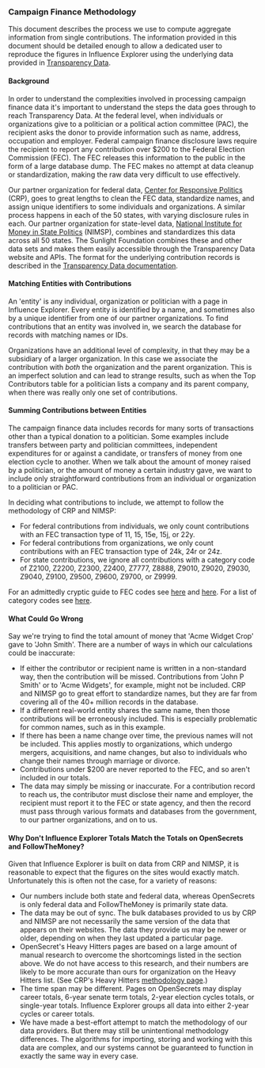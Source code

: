 ### Campaign Finance Methodology ###

This document describes the process we use to compute aggregate information from single contributions. The information provided in this document should be detailed enough to allow a dedicated user to reproduce the figures in Influence Explorer using the underlying data provided in [Transparency Data][1].


#### Background ####

In order to understand the complexities involved in processing campaign finance data it's important to understand the steps the data goes through to reach Transparency Data. At the federal level, when individuals or organizations give to a politician or a political action committee (PAC), the recipient asks the donor to provide information such as name, address, occupation and employer. Federal campaign finance disclosure laws require the recipient to report any contribution over $200 to the Federal Election Commission (FEC). The FEC releases this information to the public in the form of a large database dump. The FEC makes no attempt at data cleanup or standardization, making the raw data very difficult to use effectively. 

Our partner organization for federal data, [Center for Responsive Politics][2] (CRP), goes to great lengths to clean the FEC data, standardize names, and assign unique identifiers to some individuals and organizations. A similar process happens in each of the 50 states, with varying disclosure rules in each. Our partner organization for state-level data, [National Institute for Money in State Politics][3] (NIMSP), combines and standardizes this data across all 50 states. The Sunlight Foundation combines these and other data sets and makes them easily accessible through the Transparency Data website and APIs. The format for the underlying contribution records is described in the [Transparency Data documentation][7].


#### Matching Entities with Contributions  ####

An 'entity' is any individual, organization or politician with a page in Influence Explorer. Every entity is identified by a name, and sometimes also by a unique identifier from one of our partner organizations. To find contributions that an entity was involved in, we search the database for records with matching names or IDs. 

Organizations have an additional level of complexity, in that they may be a subsidiary of a larger organization. In this case we associate the contribution with *both* the organization and the parent organization. This is an imperfect solution and can lead to strange results, such as when the Top Contributors table for a politician lists a company and its parent company, when there was really only one set of contributions. 


#### Summing Contributions between Entities  ####

The campaign finance data includes records for many sorts of transactions other than a typical donation to a politician. Some examples include transfers between party and politician committees, independent expenditures for or against a candidate, or transfers of money from one election cycle to another. When we talk about the amount of money raised by a politician, or the amount of money a certain industry gave, we want to include only straightforward contributions from an individual or organization to a politician or PAC. 

In deciding what contributions to include, we attempt to follow the methodology of CRP and NIMSP:

* For federal contributions from individuals, we only count contributions with an FEC transaction type of 11, 15, 15e, 15j, or 22y.
* For federal contributions from organizations, we only count contributions with an FEC transaction type of 24k, 24r or 24z.
* For state contributions, we ignore all contributions with a category code of Z2100, Z2200, Z2300, Z2400, Z7777, Z8888, Z9010, Z9020, Z9030, Z9040, Z9100, Z9500, Z9600, Z9700, or Z9999.

For an admittedly cryptic guide to FEC codes see [here][4] and [here][5]. For a list of category codes see [here][6].


#### What Could Go Wrong ####

Say we're trying to find the total amount of money that 'Acme Widget Crop' gave to 'John Smith'. There are a number of ways in which our calculations could be inaccurate:

* If either the contributor or recipient name is written in a non-standard way, then the contribution will be missed. Contributions from 'John P Smith' or to 'Acme Widgets', for example, might not be included. CRP and NIMSP go to great effort to standardize names, but they are far from covering all of the 40+ million records in the database.
* If a different real-world entity shares the same name, then those contributions will be erroneously included. This is especially problematic for common names, such as in this example.
* If there has been a name change over time, the previous names will not be included. This applies mostly to organizations, which undergo mergers, acquisitions, and name changes, but also to individuals who change their names through marriage or divorce.
* Contributions under $200 are never reported to the FEC, and so aren't included in our totals.
* The data may simply be missing or inaccurate. For a contribution record to reach us, the contributor must disclose their name and employer, the recipient must report it to the FEC or state agency, and then the record must pass through various formats and databases from the government, to our partner organizations, and on to us.


#### Why Don't Influence Explorer Totals Match the Totals on OpenSecrets and FollowTheMoney? ####

Given that Influence Explorer is built on data from CRP and NIMSP, it is reasonable to expect that the figures on the sites would exactly match. Unfortunately this is often not the case, for a variety of reasons:

* Our numbers include both state and federal data, whereas OpenSecrets is only federal data and FollowTheMoney is primarily state data.
* The data may be out of sync. The bulk databases provided to us by CRP and NIMSP are not necessarily the same version of the data that appears on their websites. The data they provide us may be newer or older, depending on when they last updated a particular page.
* OpenSecret's Heavy Hitters pages are based on a large amount of manual research to overcome the shortcomings listed in the section above. We do not have access to this research, and their numbers are likely to be more accurate than ours for organization on the Heavy Hitters list. (See CRP's Heavy Hitters [methodology page][8].)
* The time span may be different. Pages on OpenSecrets may display career totals, 6-year senate term totals, 2-year election cycles totals, or single-year totals. Influence Explorer groups all data into either 2-year cycles or career totals.
* We have made a best-effort attempt to match the methodology of our data providers. But there may still be unintentional methodology differences. The algorithms for importing, storing and working with this data are complex, and our systems cannot be guaranteed to function in exactly the same way in every case.


[1]: http://transparencydata.com
[2]: http://www.opensecrets.com
[3]: http://www.followthemoney.org
[4]: http://www.fec.gov/finance/disclosure/ftpdet.shtml
[5]: ftp://ftp.fec.gov/FEC/indiv_dictionary.txt
[6]: http://assets.transparencydata.org.s3.amazonaws.com/docs/catcodes-20100402.csv
[7]: http://transparencydata.com/docs/contributions/
[8]: http://www.opensecrets.org/orgs/methodology.php

